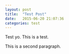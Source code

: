 ```yaml
---
layout: post
title:  "Test Post"
date:   2015-06-20 21:07:36
categories: test
---
```

Test yo. This is a test.

This is a second paragraph.

